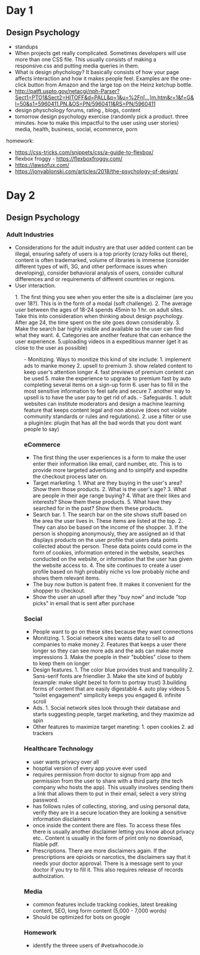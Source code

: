 # Day 1
## Design Psychology
- standups 
- When projects get really complicated. Sometimes developers will use more than one CSS file. This usually consists of making a responsive.css and putting media queries in them. 
- What is design phychology? It basically consists of how your page affects interaction and how it makes people feel. Examples are the one-click button from Amazon and the large top on the Heinz ketchup bottle. 
- http://patft.uspto.gov/netacgi/nph-Parser?Sect1=PTO1&Sect2=HITOFF&d=PALL&p=1&u=%2Fn[…]m.htm&r=1&f=G&l=50&s1=5960411.PN.&OS=PN/5960411&RS=PN/5960411
- design physchology forums, rating , blogs, content
- tomorrow design psychology exercise (randomly pick a product. three minutes. how to make this impactful to the user using user stories) media, health, business, social, ecommerce, porn

homework: 
- https://css-tricks.com/snippets/css/a-guide-to-flexbox/
- flexbox froggy - https://flexboxfroggy.com/
- https://lawsofux.com/
- https://jonyablonski.com/articles/2018/the-psychology-of-design/

# Day 2
## Design Psychology 
### Adult Industries 
- Considerations for the adult industry are that user added content can be illegal, ensuring safety of users is a top priority (crazy folks out there), content is often trademarked, volume of libraries is immense (consider different types of wifi, 3G, and other performace issues when developing), consider behavioral analysis of users, consider cultural differences and or requirements of different countries or regions. 
- User interaction. 
<ol> 1. The first thing you see when you enter the site is a disclaimer (are you over 18?). This is in the form of a modal (soft challenge). 2. The average user between the ages of 18-24 spends 45min to 1 hr. on adult sites. Take this into consideration when thinking about design psychology. After age 24, the time spent on the site goes down considerably. 3. Make the search bar highly visible and available so the user can find what they want. 4. Categories are another feature that can enhance the user experience. 5.uploading videos in a expeditious manner (get it as close to the user as possible) <ol>
- Monitizing. Ways to monitize this kind of site include: 1. implement ads to manke money 2. upsell to premium 3. show related content to keep user's attention longer 4. fast previews of premium content can be used 5. make the experience to upgrade to premium fast by auto completing several items on a sign-up form 6. user has to fill in the most sensitive information to feel safe and secure 7. another way to upsell is to have the user pay to get rid of ads. 
- Safeguards. 1. adult websites can institute moderators and design a machine learning feature that keeps content legal and non absuive (does not violate community standards or rules and regulations). 2. use a filter or use a plugin(ex: plugin that has all the bad words that you dont want people to say)

### eCommerce 
- The first thing the user experiences is a form to make the user enter their information like email, card number, etc. This is to provide more targeted advertising and to simplify and expedite the checkout process later on. 
- Target marketing. 1. What are they buying in the user's area? Show them those products. 2. What is the user's age? 3. What are people in their age range buying? 4. What are their likes and interests? Show them these products. 5. What have they searched for in the past? Show them these products.
- Search bar. 1. The search bar on the site shows stuff based on the area the user lives in. These items are listed at the top. 2. They can also be based on the income of the shopper. 3. If the person is shopping anonymously, they are assigned an id that displays products on the user profile that users data points collected about the person. These data points could come in the form of cookies, information entered in the website, searches conducted on the website, or information that the user has given the website access to. 4. The site continues to create a user profile based on high probably niche vs low probably niche and shows them relevant items.
- The buy now button is patent free. It makes it convenient for the shopper to checkout.  
- Show the user an upsell after they "buy now" and include "top picks" in email that is sent after purchase 

### Social
- People want to go on these sites because they want connections
- Monitizing. 1. Social network sites wants data to sell to ad companies to make money 2. Features that keeps a user there longer so they can see more ads and the ads can make more impressions 3. Make the poeple in their "bubbles" close to them to keep them on longer
- Design features. 1. The color blue provides trust and tranquility 2. Sans-serif fonts are friendlier 3. Make the site kind of bubbly (example: make slight bezel to form to portray trust) 3.building forms of content that are easily digestable 4. auto play videos 5. "toilet engagement" simplicity keeps you engaged  6. infinite scroll 
- Ads. 1. Social network sites look through their database and starts suggesting people, target marketing, and they maximize ad spin 
- Other features to maximize target mareting: 1. open cookies 2. ad trackers

### Healthcare Technology 
- user wants privacy over all
- hosptial version of every app youve ever used
- requires permission from doctor to signup from app and permission from the user to share with a third party (the tech company who hosts the app). This usually involves sending them a link that allows them to put in their email, select a very string password.
- has follows rules of collecting, storing, and using personal data, verify they are in a secure location they are looking a sensitive information disclaimers
- once inside the content there are files. To access these files there is usually another disclaimer letting you know about privacy etc.. Content is usually in the form of print only no download, filable pdf.
- Prescriptions. There are more disclaimers again. If the prescriptions are opioids or narcotics, the disclaimers say that it needs your doctor approval. There is a message sent to your doctor if you try to fill it.  This also requires release of records authoization. 

### Media 
- common features include tracking cookies, latest breaking content, SEO, long form content (5,000 - 7,000 words)
- Should be optimized for bots on google 

### Homework
- identify the threee users of #vetswhocode.io




